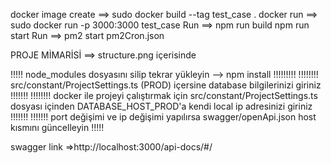 


docker image create ==> sudo docker build --tag test_case .
docker run ==> sudo docker run -p 3000:3000 test_case
Run ==> npm run build
        npm run start
Run ==> pm2 start pm2Cron.json

PROJE MİMARİSİ ==> structure.png içerisinde

!!!!! node_modules dosyasını silip tekrar yükleyin --> npm install !!!!!!!!!
!!!!!!!! src/constant/ProjectSettings.ts (PROD)  içersine database bilgilerinizi giriniz !!!!!!! 
!!!!!!!! docker ile projeyi çalıştırmak için src/constant/ProjectSettings.ts dosyası içinden DATABASE_HOST_PROD'a kendi local ip adresinizi giriniz !!!!!!!
!!!!!!! port değişimi ve ip değişimi yapılırsa swagger/openApi.json host kısmını güncelleyin !!!!!
 
 
swagger link =>http://localhost:3000/api-docs/#/
